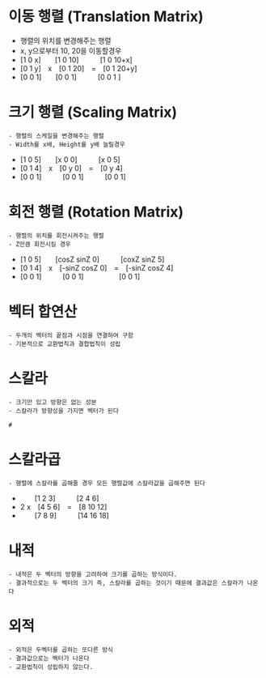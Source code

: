 
# 이동 행렬 (Translation Matrix)
  - 행렬의 위치를 변경해주는 행렬
  - x, y으로부터 10, 20을 이동할경우
  - [1 0 x]  [1 0 10]   [1 0 10+x]
  - [0 1 y] x [0 1 20] = [0 1 20+y]
  - [0 0 1]  [0 0 1]   [0 0 1    ]
  

# 크기 행렬 (Scaling Matrix)
	- 행렬의 스케일을 변경해주는 행렬
	- Width를 x배, Height를 y배 늘릴경우
  - [1 0 5]  [x 0 0]   [x 0 5]
  - [0 1 4] x [0 y 0] = [0 y 4]
  - [0 0 1]   [0 0 1]   [0 0 1]

# 회전 행렬 (Rotation Matrix)
	- 행렬의 위치를 회전시켜주는 행렬
	- Z만큼 회전시킬 경우
  - [1 0 5]  [cosZ sinZ 0]   [coxZ sinZ 5]
  - [0 1 4] x [-sinZ cosZ 0] = [-sinZ cosZ 4]
  - [0 0 1]   [0 0 1]     [0 0 1]


# 벡터 합연산
	- 두개의 벡터의 끝점과 시점을 연결하여 구함
	- 기본적으로 교환법칙과 결합법칙이 성립
	
# 스칼라
	- 크기만 있고 방향은 없는 성분
	- 스칼라가 방향성을 가지면 벡터가 된다
	
	#

# 스칼라곱
	- 행렬에 스칼라를 곱해줄 경우 모든 행렬값에 스칼라값을 곱해주면 된다
  -   [1 2 3]   [2 4 6]
  - 2 x [4 5 6] = [8 10 12]
  -   [7 8 9]   [14 16 18]
	
	
# 내적
	- 내적은 두 벡터의 방향을 고려하여 크기를 곱하는 방식이다.
	- 결과적으로는 두 벡터의 크기 즉, 스칼라를 곱하는 것이기 때문에 결과값은 스칼라가 나온다

# 외적
	- 외적은 두벡터를 곱하는 또다른 방식
	- 결과값으로는 벡터가 나온다
	- 교환법칙이 성립하지 않는다.

